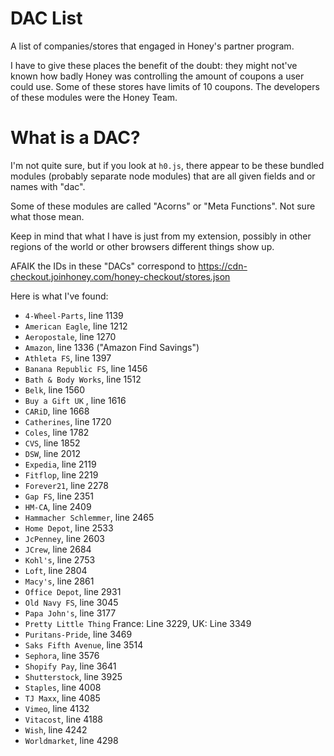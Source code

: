 # DAC List
A list of companies/stores that engaged in Honey's partner program.

I have to give these places the benefit of the doubt: they might not've known how badly Honey was controlling the amount of coupons a user could use. Some of these stores have limits of 10 coupons. The developers of these modules were the Honey Team.

# What is a DAC?
I'm not quite sure, but if you look at `h0.js`, there appear to be these bundled modules (probably separate node modules) that are all given fields and or names with "dac".

Some of these modules are called "Acorns" or "Meta Functions". Not sure what those mean.

Keep in mind that what I have is just from my extension, possibly in other regions of the world or other browsers different things show up.

AFAIK the IDs in these "DACs" correspond to https://cdn-checkout.joinhoney.com/honey-checkout/stores.json

Here is what I've found:

- `4-Wheel-Parts`, line 1139
- `American Eagle`, line 1212
- `Aeropostale`, line 1270
- `Amazon`, line 1336 ("Amazon Find Savings")
- `Athleta FS`, line 1397
- `Banana Republic FS`, line 1456
- `Bath & Body Works`, line 1512
- `Belk`, line 1560
- `Buy a Gift UK` , line 1616
- `CARiD`, line 1668
- `Catherines`, line 1720
- `Coles`, line 1782
- `CVS`, line 1852
- `DSW`, line 2012
- `Expedia`, line 2119
- `Fitflop`, line 2219
- `Forever21`, line 2278
- `Gap FS`, line 2351
- `HM-CA`, line 2409
- `Hammacher Schlemmer`, line 2465
- `Home Depot`, line 2533
- `JcPenney`, line 2603
- `JCrew`, line 2684
- `Kohl's`, line 2753
- `Loft`, line 2804
- `Macy's`, line 2861
- `Office Depot`, line 2931
- `Old Navy FS`, line 3045
- `Papa John's`, line 3177
- `Pretty Little Thing` France: Line 3229, UK: Line 3349
- `Puritans-Pride`, line 3469
- `Saks Fifth Avenue`, line 3514
- `Sephora`, line 3576
- `Shopify Pay`, line 3641
- `Shutterstock`, line 3925
- `Staples`, line 4008
- `TJ Maxx`, line 4085
- `Vimeo`, line 4132
- `Vitacost`, line 4188
- `Wish`, line 4242
- `Worldmarket`, line 4298
